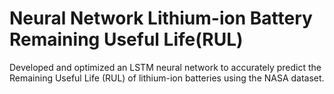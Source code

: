 # Neural Network Lithium-ion Battery Remaining Useful Life(RUL)
Developed and optimized an LSTM neural network to accurately predict the Remaining Useful Life (RUL) of lithium-ion batteries using the NASA dataset. 
